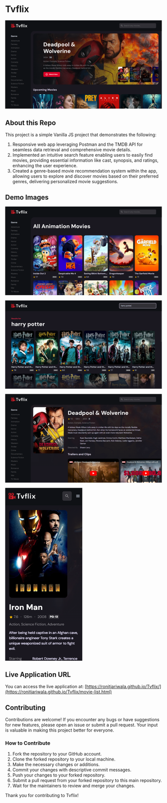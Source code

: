 # Tvflix

![Tvflix-home](https://github.com/RonitJariwala/Tvflix/blob/f33283e798fb37e483542a43665444313b9af595/assets/images/Screenshot%20(236).png)


## About this Repo

This project is a simple Vanilla JS project that demonstrates the following:

1. Responsive web app leveraging Postman and the TMDB API for seamless data retrieval and comprehensive movie details.
2. Implemented an intuitive search feature enabling users to easily find movies, providing essential information like cast, synopsis, and ratings, enhancing the user experience.
3. Created a genre-based movie recommendation system within the app, allowing users to explore and discover movies based on their preferred genres, delivering personalized movie suggestions.

## Demo Images

![Tvflix-genre](https://github.com/RonitJariwala/Tvflix/blob/f33283e798fb37e483542a43665444313b9af595/assets/images/Screenshot%20(237).png)

![image](https://github.com/RonitJariwala/Tvflix/blob/f33283e798fb37e483542a43665444313b9af595/assets/images/Screenshot%20(235).png)

![image](https://github.com/RonitJariwala/Tvflix/blob/f33283e798fb37e483542a43665444313b9af595/assets/images/Screenshot%20(234).png)

![image](https://github.com/RonitJariwala/Tvflix/blob/c82da6619fa842febaeea4a993db7901a72b5ee5/assets/images/Screenshot%20(238).png)


## Live Application URL

You can access the live application at: [https://ronitjariwala.github.io/Tvflix/](https://ronitjariwala.github.io/Tvflix/movie-list.html)

## Contributing

Contributions are welcome! If you encounter any bugs or have suggestions for new features, please open an issue or submit a pull request. Your input is valuable in making this project better for everyone.

### How to Contribute

1. Fork the repository to your GitHub account.
2. Clone the forked repository to your local machine.
3. Make the necessary changes or additions.
4. Commit your changes with descriptive commit messages.
5. Push your changes to your forked repository.
6. Submit a pull request from your forked repository to this main repository.
7. Wait for the maintainers to review and merge your changes.

Thank you for contributing to Tvflix!
